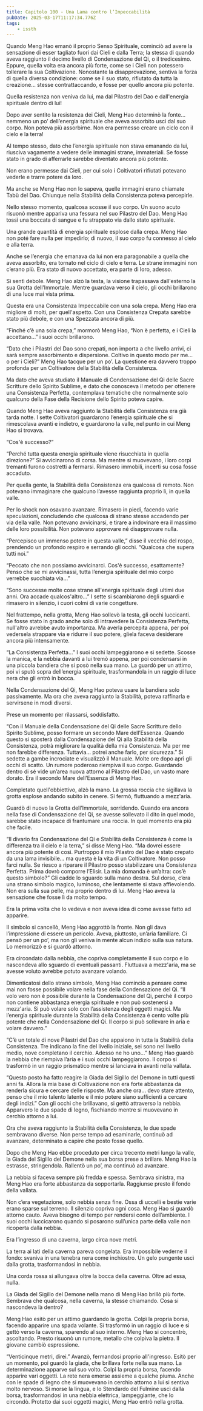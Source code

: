 ```yaml
---
title: Capitolo 100 - Una Lama contro l’Impeccabilità
pubDate: 2025-03-17T11:17:34.776Z
tags:
    - issth
---
```



Quando Meng Hao emanò il proprio Senso Spirituale, cominciò ad avere la sensazione di esser tagliato fuori dai Cieli e dalla Terra; la stessa di quando aveva raggiunto il decimo livello di Condensazione del Qi, o il tredicesimo. Eppure, quella volta era ancora più forte, come se i Cieli non potessero tollerare la sua Coltivazione. Nonostante la disapprovazione, sentiva la forza di quella diversa condizione: come se il suo stato, rifiutato da tutta la creazione… stesse contrattaccando, e fosse per quello ancora più potente.


Quella resistenza non veniva da lui, ma dal Pilastro del Dao e dall'energia spirituale dentro di lui!


Dopo aver sentito la resistenza dei Cieli, Meng Hao determinò la fonte… nemmeno un po’ dell’energia spirituale che aveva assorbito uscì dal suo corpo. Non poteva più assorbirne. Non era permesso creare un ciclo con il cielo e la terra!


Al tempo stesso, dato che l’energia spirituale non stava emanando da lui, riusciva vagamente a vedere delle immagini strane, immateriali. Se fosse stato in grado di afferrarle sarebbe diventato ancora più potente.


Non erano permesse dai Cieli, per cui solo i Coltivatori rifiutati potevano vederle e trarre potere da loro.


Ma anche se Meng Hao non lo sapeva, quelle immagini erano chiamate Tabù del Dao. Chiunque nella Stabilità della Consistenza poteva percepirle.


Nello stesso momento, qualcosa scosse il suo corpo. Un suono acuto risuonò mentre appariva una fessura nel suo Pilastro del Dao. Meng Hao tossì una boccata di sangue e fu strappato via dallo stato spirituale.


Una grande quantità di energia spirituale esplose dalla crepa. Meng Hao non poté fare nulla per impedirlo; di nuovo, il suo corpo fu connesso al cielo e alla terra.


Anche se l’energia che emanava da lui non era paragonabile a quella che aveva assorbito, era tornato nel ciclo di cielo e terra. Le strane immagini non c’erano più. Era stato di nuovo accettato, era parte di loro, adesso.


Si sentì debole. Meng Hao alzò la testa, la visione trapassava dall'esterno la sua Grotta dell’Immortale. Mentre guardava verso il cielo, gli occhi brillarono di una luce mai vista prima.


Questa era una Consistenza Impeccabile con una sola crepa. Meng Hao era migliore di molti, per quell'aspetto. Con una Consistenza Crepata sarebbe stato più debole, e con una Spezzata ancora di più.


“Finché c’è una sola crepa,” mormorò Meng Hao, “Non è perfetta, e i Cieli la accettano…” i suoi occhi brillarono.


“Dato che i Pilastri del Dao sono crepati, non importa a che livello arrivi, ci sarà sempre assorbimento e dispersione. Coltivo in questo modo per me… o per i Cieli?” Meng Hao tacque per un po’. La questione era davvero troppo profonda per un Coltivatore della Stabilità della Consistenza.


Ma dato che aveva studiato il Manuale di Condensazione del Qi delle Sacre Scritture dello Spirito Sublime, e dato che conosceva il metodo per ottenere una Consistenza Perfetta, contemplava tematiche che normalmente solo qualcuno della Fase della Recisione dello Spirito poteva capire.


Quando Meng Hao aveva raggiunto la Stabilità della Consistenza era già tarda notte. I sette Coltivatori guardarono l’energia spirituale che si rimescolava avanti e indietro, e guardarono la valle, nel punto in cui Meng Hao si trovava.


“Cos'è successo?”


“Perché tutta questa energia spirituale viene risucchiata in quella direzione?” Si avvicinarono di corsa. Ma mentre si muovevano, i loro corpi tremanti furono costretti a fermarsi. Rimasero immobili, incerti su cosa fosse accaduto.


Per quella gente, la Stabilità della Consistenza era qualcosa di remoto. Non potevano immaginare che qualcuno l’avesse raggiunta proprio lì, in quella valle.


Per lo shock non osavano avanzare. Rimasero in piedi, facendo varie speculazioni, concludendo che qualcosa di strano stesse accadendo per via della valle. Non potevano avvicinarsi, e tirare a indovinare era il massimo delle loro possibilità. Non potevano approvare né disapprovare nulla.


“Percepisco un immenso potere in questa valle,” disse il vecchio del rospo, prendendo un profondo respiro e serrando gli occhi. “Qualcosa che supera tutti noi.”


“Peccato che non possiamo avvicinarci. Cos'è successo, esattamente? Penso che se mi avvicinassi, tutta l’energia spirituale del mio corpo verrebbe succhiata via…”


“Sono successe molte cose strane all'energia spirituale degli ultimi due anni. Ora accade qualcos'altro…” I sette si scambiarono degli sguardi e rimasero in silenzio, i cuori colmi di varie congetture.


Nel frattempo, nella grotta, Meng Hao sollevò la testa, gli occhi luccicanti. Se fosse stato in grado anche solo di intravedere la Consistenza Perfetta, null'altro avrebbe avuto importanza. Ma averla percepita appena, per poi vedersela strappare via e ridurre il suo potere, gliela faceva desiderare ancora più intensamente.


“La Consistenza Perfetta…” I suoi occhi lampeggiarono e si sedette. Scosse la manica, e la nebbia davanti a lui tremò appena, per poi condensarsi in una piccola bandiera che si posò nella sua mano. La guardò per un attimo, poi vi sputò sopra dell’energia spirituale, trasformandola in un raggio di luce nera che gli entrò in bocca.


Nella Condensazione del Qi, Meng Hao poteva usare la bandiera solo passivamente. Ma ora che aveva raggiunto la Stabilità, poteva raffinarla e servirsene in modi diversi.


Prese un momento per rilassarsi, soddisfatto.


“Con il Manuale della Condensazione del Qi delle Sacre Scritture dello Spirito Sublime, posso formare un secondo Mare dell’Essenza. Quando questo si sposterà dalla Condensazione del Qi alla Stabilità della Consistenza, potrà migliorare la qualità della mia Consistenza. Ma per me non farebbe differenza. Tuttavia… potrei anche farlo, per sicurezza.” Si sedette a gambe incrociate e visualizzò il Manuale. Molte ore dopo aprì gli occhi di scatto. Un rumore poderoso riempiva il suo corpo. Guardando dentro di sé vide un’area nuova attorno al Pilastro del Dao, un vasto mare dorato. Era il secondo Mare dell’Essenza di Meng Hao.


Completato quell'obbiettivo, alzò la mano. La grossa roccia che sigillava la grotta esplose andando subito in cenere. Si fermò, fluttuando a mezz'aria.


Guardò di nuovo la Grotta dell’Immortale, sorridendo. Quando era ancora nella fase di Condensazione del Qi, se avesse sollevato il dito in quel modo, sarebbe stato incapace di frantumare una roccia. In quel momento era più che facile.


“Il divario fra Condensazione del Qi e Stabilità della Consistenza è come la differenza tra il cielo e la terra,” si disse Meng Hao. “Ma dovrei essere ancora più potente di così. Purtroppo il mio Pilastro del Dao è stato crepato da una lama invisibile… ma questa è la vita di un Coltivatore. Non posso farci nulla. Se riesco a riparare il Pilastro posso stabilizzare una Consistenza Perfetta. Prima dovrò comporre l’Elisir. La mia domanda è un’altra: cos’è questo simbolo?” Gli cadde lo sguardo sulla mano destra. Sul dorso, c’era una strano simbolo magico, luminoso, che lentamente si stava affievolendo. Non era sulla sua pelle, ma proprio dentro di lui. Meng Hao aveva la sensazione che fosse lì da molto tempo.


Era la prima volta che lo vedeva e non aveva idea di come avesse fatto ad apparire.


Il simbolo si cancellò, Meng Hao aggrottò la fronte. Non gli dava l’impressione di essere un pericolo. Aveva, piuttosto, un’aria familiare. Ci pensò per un po’, ma non gli veniva in mente alcun indizio sulla sua natura. Lo memorizzò e si guardò attorno.


Era circondato dalla nebbia, che copriva completamente il suo corpo e lo nascondeva allo sguardo di eventuali passanti. Fluttuava a mezz'aria, ma se avesse voluto avrebbe potuto avanzare volando.


Dimenticatosi dello strano simbolo, Meng Hao cominciò a pensare come mai non fosse possibile volare nella fase della Condensazione del Qi. “Il volo vero non è possibile durante la Condensazione del Qi, perché il corpo non contiene abbastanza energia spirituale e non può sostenersi a mezz'aria. Si può volare solo con l’assistenza degli oggetti magici. Ma l’energia spirituale durante la Stabilità della Consistenza è cento volte più potente che nella Condensazione del Qi. Il corpo si può sollevare in aria e volare davvero.”


“C’è un totale di nove Pilastri del Dao che appaiono in tutta la Stabilità della Consistenza. Tre indicano la fine del livello iniziale, sei sono nel livello medio, nove completano il cerchio. Adesso ne ho uno…” Meng Hao guardò la nebbia che riempiva l’aria e i suoi occhi lampeggiarono. Il corpo si trasformò in un raggio prismatico mentre si lanciava in avanti nella vallata.


“Questo posto ha fatto reagire la Giada del Sigillo del Demone in tutti questi anni fa. Allora la mia base di Coltivazione non era forte abbastanza da renderla sicura e cercare delle risposte. Ma anche ora… devo stare attento, penso che il mio talento latente e il mio potere siano sufficienti a cercare degli indizi.” Con gli occhi che brillavano, si gettò attraverso la nebbia. Apparvero le due spade di legno, fischiando mentre si muovevano in cerchio attorno a lui.


Ora che aveva raggiunto la Stabilità della Consistenza, le due spade sembravano diverse. Non perse tempo ad esaminarle, continuò ad avanzare, determinato a capire che posto fosse quello.


Dopo che Meng Hao ebbe proceduto per circa trecento metri lungo la valle, la Giada del Sigillo del Demone nella sua borsa prese a brillare. Meng Hao la estrasse, stringendola. Rallentò un po’, ma continuò ad avanzare.


La nebbia si faceva sempre più fredda e spessa. Sembrava sinistra, ma Meng Hao era forte abbastanza da sopportarla. Raggiunse presto il fondo della vallata.


Non c’era vegetazione, solo nebbia senza fine. Ossa di uccelli e bestie varie erano sparse sul terreno. Il silenzio copriva ogni cosa. Meng Hao si guardò attorno cauto. Aveva bisogno di tempo per rendersi conto dell’ambiente. I suoi occhi luccicarono quando si posarono sull’unica parte della valle non ricoperta dalla nebbia.


Era l’ingresso di una caverna, largo circa nove metri.


La terra ai lati della caverna pareva congelata. Era impossibile vederne il fondo: svaniva in una tenebra nera come inchiostro. Un gelo pungente uscì dalla grotta, trasformandosi in nebbia.


Una corda rossa si allungava oltre la bocca della caverna. Oltre ad essa, nulla.


La Giada del Sigillo del Demone nella mano di Meng Hao brillò più forte. Sembrava che qualcosa, nella caverna, la stesse chiamando. Cosa si nascondeva là dentro?


Meng Hao esitò per un attimo guardando la grotta. Colpì la propria borsa, facendo apparire una spada volante. Si trasformò in un raggio di luce e si gettò verso la caverna, sparendo al suo interno. Meng Hao si concentrò, ascoltando. Presto risuonò un rumore, metallo che colpiva la pietra. Il giovane cambiò espressione.


“Venticinque metri, direi.” Avanzò, fermandosi proprio all'ingresso. Esitò per un momento, poi guardò la giada, che brillava forte nella sua mano. La determinazione apparve sul suo volto. Colpì la propria borsa, facendo apparire vari oggetti. La rete nera emerse assieme a qualche piuma. Anche con le spade di legno che si muovevano in cerchio attorno a lui si sentiva molto nervoso. Si morse la lingua, e lo Stendardo del Fulmine uscì dalla borsa, trasformandosi in una nebbia elettrica, lampeggiante, che lo circondò. Protetto dai suoi oggetti magici, Meng Hao entrò nella grotta.





